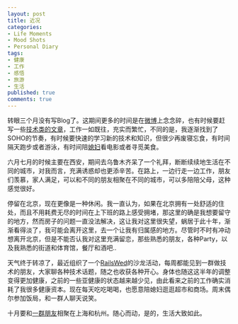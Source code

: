 ```yaml
---
layout: post
title: 近况
categories:
- Life Moments
- Mood Shots
- Personal Diary
tags:
- 健康
- 工作
- 感悟
- 旅游
- 生活
published: true
comments: true
---
```

<p>转眼三个月没有写Blog了。这期间更多的时间是在<a href="http://weibo.com/yorzi">微博</a>上念念碎，也有时候要赶写一些<a href="http://tech.wangyaodi.com">技术类的文章</a>，工作一如既往，充实而繁忙，不同的是，我逐渐找到了SOHO的节奏，有时候要快速的学习新的技术和知识，但很少再废寝忘食，有时间隔天跑步或者游泳，有时间陪<a href="http://sherrytips.com">媳妇</a>看电影或者寻觅美食。</p>

<p>六月七月的时候主要在西安，期间去乌鲁木齐呆了一个礼拜，断断续续地生活在不同的城市，对我而言，充满诱惑却也更添辛苦。在路上，一边行走一边工作，朋友们羡慕，家人满足，可以和不同的朋友相聚在不同的城市，可以多陪陪父母，这种感觉很好。</p>

<p>停留在北京，现在更像是一种休闲。我一直认为，如果在北京拥有一处舒适的住处，而且不用耗费无尽的时间在上下班的路上感受拥堵，那这里的确是我想要留守的地方，然而房子的问题一直没法解决，这让我对这里很失望，蜗居于此十年，渐渐看得淡了，我可能会离开这里，去一个让我有归属感的地方。尽管时不时有冲动想离开北京，但是不能否认我对这里充满留恋，那些熟悉的朋友，各种Party，以及我熟悉的街道和体育馆，餐厅和酒吧..</p>

<p>天气终于转凉了，最近组织了一个<a href="http://groups.google.com/group/railswed">RailsWed</a>的沙龙活动，每周都能见到一群做技术的朋友，大家聊各种技术话题，随之也收获各种开心。身体也随这这半年的调整变得更加健康，之前的一些亚健康的状态越来越少见，由此看来之前的工作确实消耗了我很多健康资本。现在每天吃吃喝喝，也愿意陪媳妇逛逛超市和商场。周末偶尔参加饭局，和一群人聊天说笑。</p>

<p>十月要和<a href="http://weibo.com/1956922624/follow">一群朋友</a>相聚在上海和杭州。随心而动，是的，生活大致如此。</p>
